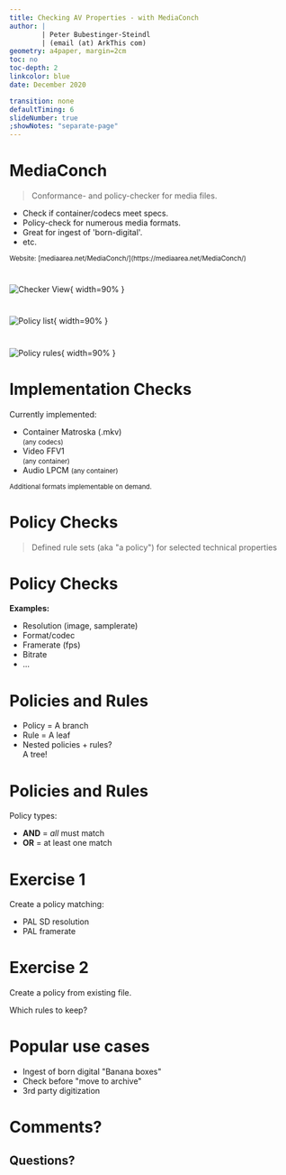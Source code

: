 ```yaml
---
title: Checking AV Properties - with MediaConch
author: |
        | Peter Bubestinger-Steindl
        | (email (at) ArkThis com)
geometry: a4paper, margin=2cm
toc: no
toc-depth: 2
linkcolor: blue
date: December 2020

transition: none
defaultTiming: 6
slideNumber: true
;showNotes: "separate-page"
---
```



# MediaConch

> Conformance- and policy-checker for media files.

  * Check if container/codecs meet specs.
  * Policy-check for numerous media formats.
  * Great for ingest of 'born-digital'.
  * etc.

<small>
Website: [mediaarea.net/MediaConch/](https://mediaarea.net/MediaConch/)
</small>


#
![Checker View](../../../images/tools/mediaconch/mediaconch-checker.png){ width=90% }

# 
![Policy list](../../../images/tools/mediaconch/mediaconch-policies.png){ width=90% }

# 
![Policy rules](../../../images/tools/mediaconch/mediaconch-policies2.png){ width=90% }



# Implementation Checks

Currently implemented:

  * Container Matroska (.mkv)  
    <small>(any codecs)</small>
  * Video FFV1  
    <small>(any container)</small>
  * Audio LPCM
    <small>(any container)</small>

<small>
Additional formats implementable on demand.
</small>



# Policy Checks

> Defined rule sets (aka "a policy") for selected technical properties


# Policy Checks

**Examples:**

  * Resolution (image, samplerate)
  * Format/codec
  * Framerate (fps)
  * Bitrate
  * ...


# Policies and Rules

  * Policy = A branch
  * Rule = A leaf
  * Nested policies + rules?  
    A tree!

# Policies and Rules

Policy types:

  * **AND** = *all* must match
  * **OR** = at least one match


# Exercise 1

Create a policy matching:

  * PAL SD resolution
  * PAL framerate


# Exercise 2

Create a policy from existing file.

Which rules to keep?



# Popular use cases

  * Ingest of born digital "Banana boxes"
  * Check before "move to archive"
  * 3rd party digitization

  

# Comments?
## Questions?
